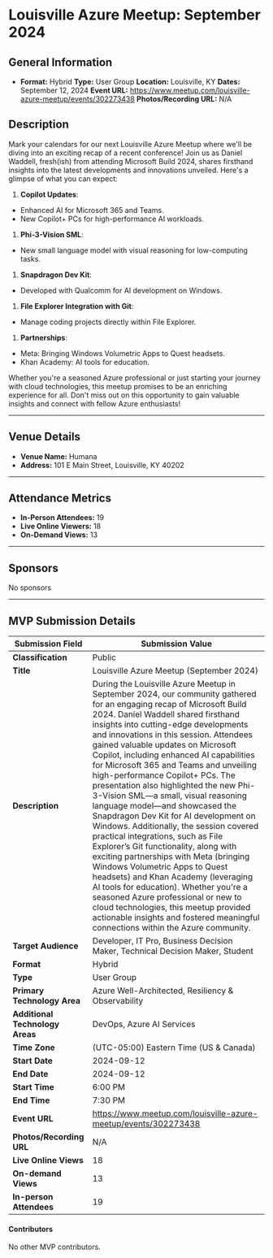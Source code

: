 # Louisville Azure Meetup: September 2024

## General Information

- **Format:** Hybrid
  **Type:** User Group
  **Location:** Louisville, KY
  **Dates:** September 12, 2024
  **Event URL:** https://www.meetup.com/louisville-azure-meetup/events/302273438
  **Photos/Recording URL:** N/A

## Description

Mark your calendars for our next Louisville Azure Meetup where we'll be diving into an exciting recap of a recent conference! Join us as Daniel Waddell, fresh(ish) from attending Microsoft Build 2024, shares firsthand insights into the latest developments and innovations unveiled.
Here's a glimpse of what you can expect:

1. **Copilot Updates**:

- Enhanced AI for Microsoft 365 and Teams.
- New Copilot+ PCs for high-performance AI workloads.

1. **Phi-3-Vision SML**:

- New small language model with visual reasoning for low-computing tasks.

1. **Snapdragon Dev Kit**:

- Developed with Qualcomm for AI development on Windows.

1. **File Explorer Integration with Git**:

- Manage coding projects directly within File Explorer.

1. **Partnerships**:

- Meta: Bringing Windows Volumetric Apps to Quest headsets.
- Khan Academy: AI tools for education.

Whether you're a seasoned Azure professional or just starting your journey with cloud technologies, this meetup promises to be an enriching experience for all. Don't miss out on this opportunity to gain valuable insights and connect with fellow Azure enthusiasts!

---

## Venue Details

- **Venue Name:** Humana
- **Address:** 101 E Main Street, Louisville, KY 40202

---

## Attendance Metrics

- **In-Person Attendees:** 19
- **Live Online Viewers:** 18
- **On-Demand Views:** 13

---

## Sponsors

No sponsors

---

## MVP Submission Details

| Submission Field                | Submission Value                                             |
| ------------------------------- | ------------------------------------------------------------ |
| **Classification**              | Public                                                       |
| **Title**                       | Louisville Azure Meetup (September 2024)                     |
| **Description**                 | During the Louisville Azure Meetup in September 2024, our community gathered for an engaging recap of Microsoft Build 2024. Daniel Waddell shared firsthand insights into cutting-edge developments and innovations in this session. Attendees gained valuable updates on Microsoft Copilot, including enhanced AI capabilities for Microsoft 365 and Teams and unveiling high-performance Copilot+ PCs. The presentation also highlighted the new Phi-3-Vision SML—a small, visual reasoning language model—and showcased the Snapdragon Dev Kit for AI development on Windows. Additionally, the session covered practical integrations, such as File Explorer’s Git functionality, along with exciting partnerships with Meta (bringing Windows Volumetric Apps to Quest headsets) and Khan Academy (leveraging AI tools for education). Whether you're a seasoned Azure professional or new to cloud technologies, this meetup provided actionable insights and fostered meaningful connections within the Azure community. |
| **Target Audience**             | Developer, IT Pro, Business Decision Maker, Technical Decision Maker, Student |
| **Format**                      | Hybrid                                                       |
| **Type**                        | User Group                                                   |
| **Primary Technology Area**     | Azure Well-Architected, Resiliency & Observability           |
| **Additional Technology Areas** | DevOps, Azure AI Services                                    |
| **Time Zone**                   | (UTC-05:00) Eastern Time (US & Canada)                       |
| **Start Date**                  | 2024-09-12                                                   |
| **End Date**                    | 2024-09-12                                                   |
| **Start Time**                  | 6:00 PM                                                      |
| **End Time**                    | 7:30 PM                                                      |
| **Event URL**                   | https://www.meetup.com/louisville-azure-meetup/events/302273438 |
| **Photos/Recording URL**        | N/A                                                          |
| **Live Online Views**           | 18                                                           |
| **On-demand Views**             | 13                                                           |
| **In-person Attendees**         | 19                                                           |

#### Contributors

No other MVP contributors.